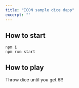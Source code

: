 ```yaml
---
title: "ICON sample dice dapp"
excerpt: ""
---
```


## How to start
```
npm i
npm run start
```

## How to play
Throw dice until you get 6!!
